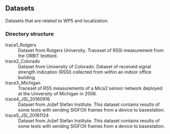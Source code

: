 ## Datasets

Datasets that are related to WP5 and localization.

### Directory structure

<dl>
  <dt>trace1_Rutgers</dt>
  <dd>Dataset from Rutgers University. Traceset of RSSI measurement from the ORBIT testbed.</dd>

  <dt>trace2_Colorado</dt>
  <dd>Dataset from University of Colorado. Dataset of received signal strength indication (RSSI) collected from within an indoor office building.</dd>

  <dt>trace3_Michigan</dt>
  <dd>Traceset of RSS measurements of a Mica2 sensor network deployed at the University of Michigan in 2006.</dd>

  <dt>trace4_JSI_20160916</dt>
  <dd>Dataset from Jožef Stefan Institute. This dataset contains results of some tests with sending SIGFOX frames from a device to basestation.</dd>

  <dt>trace5_JSI_20161124</dt>
  <dd>Dataset from Jožef Stefan Institute. This dataset contains results of some tests with sending SIGFOX frames from a device to basestation.</dd>
</dl>
